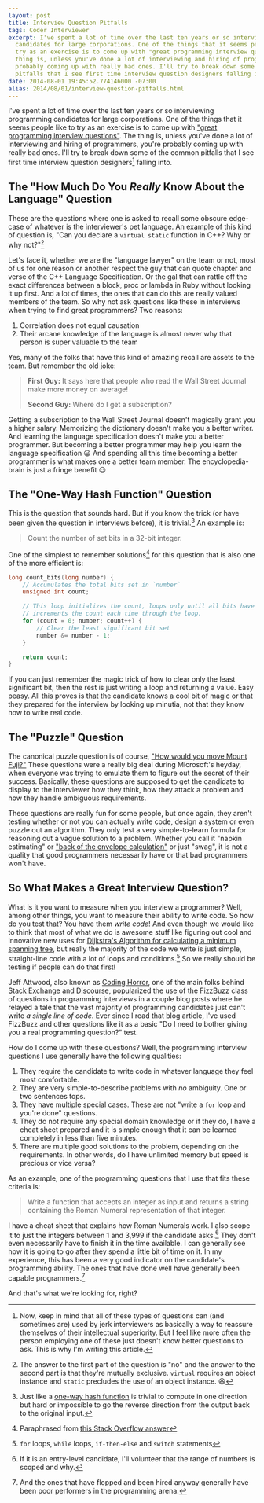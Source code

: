 ```yaml
---
layout: post
title: Interview Question Pitfalls
tags: Coder Interviewer
excerpt: I've spent a lot of time over the last ten years or so interviewing programming
  candidates for large corporations. One of the things that it seems people like to
  try as an exercise is to come up with "great programming interview questions". The
  thing is, unless you've done a lot of interviewing and hiring of programmers, you're
  probably coming up with really bad ones. I'll try to break down some of the common
  pitfalls that I see first time interview question designers falling into.
date: 2014-08-01 19:45:52.774146000 -07:00
alias: 2014/08/01/interview-question-pitfalls.html
---
```


I've spent a lot of time over the last ten years or so interviewing programming candidates for large corporations. One of the things that it seems people like to try as an exercise is to come up with ["great programming interview questions"][great-questions]. The thing is, unless you've done a lot of interviewing and hiring of programmers, you're probably coming up with really bad ones. I'll try to break down some of the common pitfalls that I see first time interview question designers[^jerks] falling into.

## The "How Much Do You *Really* Know About the Language" Question

These are the questions where one is asked to recall some obscure edge-case of whatever is the interviewer's pet language. An example of this kind of question is, "Can you declare a `virtual static` function in C++? Why or why not?"[^virtual-static]

Let's face it, whether we are the "language lawyer" on the team or not, most of us for one reason or another respect the guy that can quote chapter and verse of the C++ Language Specification. Or the gal that can rattle off the exact differences between a block, proc or lambda in Ruby without looking it up first. And a lot of times, the ones that can do this are really valued members of the team. So why not ask questions like these in interviews when trying to find great programmers? Two reasons:

1. Correlation does not equal causation
1. Their arcane knowledge of the language is almost never why that person is super valuable to the team

Yes, many of the folks that have this kind of amazing recall are assets to the team. But remember the old joke:

> **First Guy:** It says here that people who read the Wall Street Journal make more money on average!
>
> **Second Guy:** Where do I get a subscription?

Getting a subscription to the Wall Street Journal doesn't magically grant you a higher salary. Memorizing the dictionary doesn't make you a better writer. And learning the language specification doesn't make you a better programmer. But becoming a better programmer may help you learn the language specification :grinning: And spending all this time becoming a better programmer is what makes one a better team member. The encyclopedia-brain is just a fringe benefit :wink:

## The "One-Way Hash Function" Question

This is the question that sounds hard. But if you know the trick (or have been given the question in interviews before), it is trivial.[^one-way-hash] An example is:

> Count the number of set bits in a 32-bit integer.

One of the simplest to remember solutions[^solution] for this question that is also one of the more efficient is:

```c
long count_bits(long number) {
    // Accumulates the total bits set in `number`
    unsigned int count;

    // This loop initializes the count, loops only until all bits have been cleared and
    // increments the count each time through the loop.
    for (count = 0; number; count++) {
        // Clear the least significant bit set
        number &= number - 1;
    }

    return count;
}
```

If you can just remember the magic trick of how to clear only the least significant bit, then the rest is just writing a loop and returning a value. Easy peasy. All this proves is that the candidate knows a cool bit of magic or that they prepared for the interview by looking up minutia, not that they know how to write real code.

## The "Puzzle" Question

The canonical puzzle question is of course, ["How would you move Mount Fuji?"][mount-fuji] These questions were a really big deal during Microsoft's heyday, when everyone was trying to emulate them to figure out the secret of their success. Basically, these questions are supposed to get the candidate to display to the interviewer how they think, how they attack a problem and how they handle ambiguous requirements.

These questions are really fun for some people, but once again, they aren't testing whether or not you can actually write code, design a system or even puzzle out an algorithm. They only test a very simple-to-learn formula for reasoning out a vague solution to a problem. Whether you call it "napkin estimating" or ["back of the envelope calculation"][envelope] or just "swag", it is not a quality that good programmers necessarily have or that bad programmers won't have.

## So What Makes a Great Interview Question?

What is it you want to measure when you interview a programmer? Well, among other things, you want to measure their ability to write code. So how do you test that? You have them *write code*! And even though we would like to think that most of what we do is awesome stuff like figuring out cool and innovative new uses for [Dijkstra's Algorithm for calculating a minimum spanning tree][dijkstra], but really the majority of the code we write is just simple, straight-line code with a lot of loops and conditions.[^loops-and-conditions] So we really should be testing if people can do that first!

Jeff Attwood, also known as [Coding Horror][coding-horror], one of the main folks behind [Stack Exchange][exchange] and [Discourse][discourse], popularized the use of the [FizzBuzz][fizzbuzz] class of questions in programming interviews in a couple blog posts where he relayed a tale that the vast majority of programming candidates just can't write *a single line of code*. Ever since I read that blog article, I've used FizzBuzz and other questions like it as a basic "Do I need to bother giving you a real programming question?" test.

How do I come up with these questions? Well, the programming interview questions I use generally have the following qualities:

1. They require the candidate to write code in whatever language they feel most comfortable.
1. They are very simple-to-describe problems with *no* ambiguity. One or two sentences tops.
1. They have multiple special cases. These are not "write a `for` loop and you're done" questions.
1. They do not require any special domain knowledge or if they do, I have a cheat sheet prepared and it is simple enough that it can be learned completely in less than five minutes.
1. There are multiple good solutions to the problem, depending on the requirements. In other words, do I have unlimited memory but speed is precious or vice versa?

As an example, one of the programming questions that I use that fits these criteria is:

> Write a function that accepts an integer as input and returns a string containing the Roman Numeral representation of that integer.

I have a cheat sheet that explains how Roman Numerals work. I also scope it to just the integers between 1 and 3,999 if the candidate asks.[^entry-level] They don't even necessarily have to finish it in the time available. I can generally see how it is going to go after they spend a little bit of time on it. In my experience, this has been a very good indicator on the candidate's programming ability. The ones that have done well have generally been capable programmers.[^hired-anyway]

And that's what we're looking for, right?

[^entry-level]: If it is an entry-level candidate, I'll volunteer that the range of numbers is scoped and why.
[^hired-anyway]: And the ones that have flopped and been hired anyway generally have been poor performers in the programming arena.
[^jerks]: Now, keep in mind that all of these types of questions can (and sometimes are) used by jerk interviewers as basically a way to reassure themselves of their intellectual superiority. But I feel like more often the person employing one of these just doesn't know better questions to ask. This is why I'm writing this article.
[^loops-and-conditions]: `for` loops, `while` loops, `if-then-else` and `switch` statements
[^one-way-hash]: Just like a [one-way hash function][one-way-hash] is trivial to compute in one direction but hard or impossible to go the reverse direction from the output back to the original input.
[^solution]: Paraphrased from [this Stack Overflow answer][answer]
[^virtual-static]: The answer to the first part of the question is "no" and the answer to the second part is that they're mutually exclusive. `virtual` requires an object instance and `static` precludes the use of an object instance. :laughing:
[^web-interview]: It also wasn't a web programming position.

[answer]: http://stackoverflow.com/a/109036
[coding-horror]: http://blog.codinghorror.com
[cookie-maker]: http://stackoverflow.com/questions/3342140/cross-domain-cookies
[dijkstra]: https://www.cs.sunysb.edu/~skiena/combinatorica/animations/dijkstra.html
[discourse]: http://www.discourse.org
[envelope]: http://en.wikipedia.org/wiki/Back-of-the-envelope_calculation
[exchange]: http://www.stackexchange.com
[fizzbuzz]: http://blog.codinghorror.com/why-cant-programmers-program/
[great-questions]: http://www.toptal.com/ruby/interview-questions
[mount-fuji]: http://www.amazon.com/How-Would-Move-Mount-Fuji-ebook/dp/B000Q67H6I/
[one-way-hash]: http://en.wikipedia.org/wiki/One-way_hash_function
